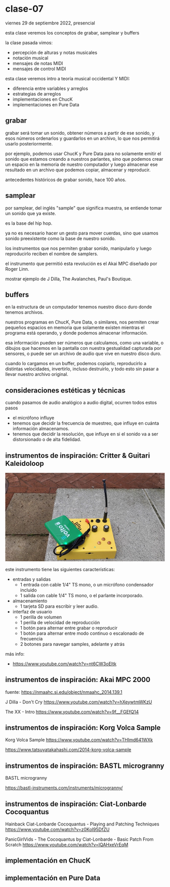 # clase-07

viernes 29 de septiembre 2022, presencial

esta clase veremos los conceptos de grabar, samplear y buffers

la clase pasada vimos:

- percepción de alturas y notas musicales
- notación musical
- mensajes de notas MIDI
- mensajes de control MIDI

esta clase veremos intro a teoría musical occidental Y MIDI:

- diferencia entre variables y arreglos
- estrategias de arreglos
- implementaciones en ChucK
- implementaciones en Pure Data

## grabar

grabar será tomar un sonido, obtener números a partir de ese sonido, y esos números ordenarlos y guardarlos en un archivo, lo que nos permitirá usarlo posteriormente.

por ejemplo, podemos usar ChucK y Pure Data para no solamente emitir el sonido que estamos creando a nuestros parlantes, sino que podemos crear un espacio en la memoria de nuestro computador y luego almacenar ese resultado en un archivo que podemos copiar, almacenar y reproducir.

antecedentes históricos de grabar sonido, hace 100 años.

## samplear

por samplear, del inglés "sample" que significa muestra, se entiende tomar un sonido que ya existe.

es la base del hip hop.

ya no es necesario hacer un gesto para mover cuerdas, sino que usamos sonido preexistente como la base de nuestro sonido.

los instrumentos que nos permiten grabar sonido, manipularlo y luego reproducirlo reciben el nombre de samplers.

el instrumento que permitió esta revolución es el Akai MPC diseñado por Roger Linn.

mostrar ejemplo de J Dilla, The Avalanches, Paul's Boutique.

## buffers

en la estructura de un computador tenemos nuestro disco duro donde tenemos archivos.

nuestros programas en ChucK, Pure Data, o similares, nos permiten crear pequeños espacios en memoria que solamente existen mientras el programa está operando, y donde podemos almacenar información.

esa información pueden ser números que calculamos, como una variable, o dibujos que hacemos en la pantalla con nuestra gestualidad capturada por sensores, o puede ser un archivo de audio que vive en nuestro disco duro.

cuando lo cargamos en un buffer, podemos copiarlo, reproducirlo a distintas velocidades, invertirlo, incluso destruirlo, y todo esto sin pasar a llevar nuestro archivo original.

## consideraciones estéticas y técnicas

cuando pasamos de audio analógico a audio digital, ocurren todos estos pasos

- el micrófono influye
- tenemos que decidir la frecuencia de muestreo, que influye en cuánta información almacenamos.
- tenemos que decidir la resolución, que influye en si el sonido va a ser distorsionado o de alta fidelidad.

## instrumentos de inspiración: Critter & Guitari Kaleidoloop

![critter-and-guitari-kaleidoloop](./imagenes/critter-and-guitari-kaleidoloop.jpg 'critter-and-guitari-kaleidoloop')

este instrumento tiene las siguientes características:

- entradas y salidas
  - 1 entrada con cable 1/4" TS mono, o un micrófono condensador incluido
  - 1 salida con cable 1/4" TS mono, o el parlante incorporado.
- almacenamiento
  - 1 tarjeta SD para escribir y leer audio.
- interfaz de usuario
  - 1 perilla de volumen
  - 1 perilla de velocidad de reproducción
  - 1 botón para alternar entre grabar o reproducir
  - 1 botón para alternar entre modo continuo o escalonado de frecuencia
  - 2 botones para navegar samples, adelante y atrás

más info:

- https://www.youtube.com/watch?v=nt6CW3oEItk

## instrumentos de inspiración: Akai MPC 2000

fuente: https://nmaahc.si.edu/object/nmaahc_2014.139.1

J Dilla - Don't Cry https://www.youtube.com/watch?v=hXeywtmWKzU

The XX - Intro https://www.youtube.com/watch?v=9f__FGEfQ14

## instrumentos de inspiración: Korg Volca Sample

Korg Volca Sample https://www.youtube.com/watch?v=THImd641WXk

https://www.tatsuyatakahashi.com/2014-korg-volca-sample

## instrumentos de inspiración: BASTL microgranny

BASTL microgranny

https://bastl-instruments.com/instruments/microgranny/

## instrumentos de inspiración: Ciat-Lonbarde Cocoquantus

Hainback Ciat-Lonbarde Cocoquantus - Playing and Patching Techniques
https://www.youtube.com/watch?v=z0KoI95DfZU

PanicGirlVids - The Cocoquantus by Ciat-Lonbarde - Basic Patch From Scratch
https://www.youtube.com/watch?v=lQAHxeVrEqM

## implementación en ChucK

## implementación en Pure Data
